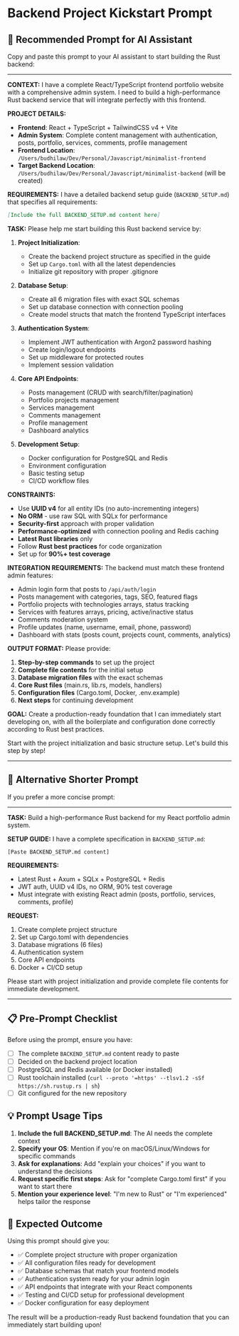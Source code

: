 # Backend Project Kickstart Prompt

## 🎯 Recommended Prompt for AI Assistant

Copy and paste this prompt to your AI assistant to start building the Rust backend:

---

**CONTEXT:**
I have a complete React/TypeScript frontend portfolio website with a comprehensive admin system. I need to build a high-performance Rust backend service that will integrate perfectly with this frontend.

**PROJECT DETAILS:**
- **Frontend**: React + TypeScript + TailwindCSS v4 + Vite
- **Admin System**: Complete content management with authentication, posts, portfolio, services, comments, profile management
- **Frontend Location**: `/Users/budhilaw/Dev/Personal/Javascript/minimalist-frontend`
- **Target Backend Location**: `/Users/budhilaw/Dev/Personal/Javascript/minimalist-backend` (will be created)

**REQUIREMENTS:**
I have a detailed backend setup guide (`BACKEND_SETUP.md`) that specifies all requirements:

```markdown
[Include the full BACKEND_SETUP.md content here]
```

**TASK:**
Please help me start building this Rust backend service by:

1. **Project Initialization**:
   - Create the backend project structure as specified in the guide
   - Set up `Cargo.toml` with all the latest dependencies
   - Initialize git repository with proper .gitignore

2. **Database Setup**:
   - Create all 6 migration files with exact SQL schemas
   - Set up database connection with connection pooling
   - Create model structs that match the frontend TypeScript interfaces

3. **Authentication System**:
   - Implement JWT authentication with Argon2 password hashing
   - Create login/logout endpoints
   - Set up middleware for protected routes
   - Implement session validation

4. **Core API Endpoints**:
   - Posts management (CRUD with search/filter/pagination)
   - Portfolio projects management
   - Services management  
   - Comments management
   - Profile management
   - Dashboard analytics

5. **Development Setup**:
   - Docker configuration for PostgreSQL and Redis
   - Environment configuration
   - Basic testing setup
   - CI/CD workflow files

**CONSTRAINTS:**
- Use **UUID v4** for all entity IDs (no auto-incrementing integers)
- **No ORM** - use raw SQL with SQLx for performance
- **Security-first** approach with proper validation
- **Performance-optimized** with connection pooling and Redis caching
- **Latest Rust libraries** only
- Follow **Rust best practices** for code organization
- Set up for **90%+ test coverage**

**INTEGRATION REQUIREMENTS:**
The backend must match these frontend admin features:
- Admin login form that posts to `/api/auth/login`
- Posts management with categories, tags, SEO, featured flags
- Portfolio projects with technologies arrays, status tracking
- Services with features arrays, pricing, active/inactive status
- Comments moderation system
- Profile updates (name, username, email, phone, password)
- Dashboard with stats (posts count, projects count, comments, analytics)

**OUTPUT FORMAT:**
Please provide:
1. **Step-by-step commands** to set up the project
2. **Complete file contents** for the initial setup
3. **Database migration files** with the exact schemas
4. **Core Rust files** (main.rs, lib.rs, models, handlers)
5. **Configuration files** (Cargo.toml, Docker, .env.example)
6. **Next steps** for continuing development

**GOAL:**
Create a production-ready foundation that I can immediately start developing on, with all the boilerplate and configuration done correctly according to Rust best practices.

Start with the project initialization and basic structure setup. Let's build this step by step!

---

## 🚀 Alternative Shorter Prompt

If you prefer a more concise prompt:

---

**TASK:** Build a high-performance Rust backend for my React portfolio admin system.

**SETUP GUIDE:** I have a complete specification in `BACKEND_SETUP.md`:
```
[Paste BACKEND_SETUP.md content]
```

**REQUIREMENTS:**
- Latest Rust + Axum + SQLx + PostgreSQL + Redis
- JWT auth, UUID v4 IDs, no ORM, 90% test coverage
- Must integrate with existing React admin (posts, portfolio, services, comments, profile)

**REQUEST:**
1. Create complete project structure
2. Set up Cargo.toml with dependencies 
3. Database migrations (6 files)
4. Authentication system
5. Core API endpoints
6. Docker + CI/CD setup

Please start with project initialization and provide complete file contents for immediate development.

---

## 📋 Pre-Prompt Checklist

Before using the prompt, ensure you have:

- [ ] The complete `BACKEND_SETUP.md` content ready to paste
- [ ] Decided on the backend project location
- [ ] PostgreSQL and Redis available (or Docker installed)
- [ ] Rust toolchain installed (`curl --proto '=https' --tlsv1.2 -sSf https://sh.rustup.rs | sh`)
- [ ] Git configured for the new repository

## 💡 Prompt Usage Tips

1. **Include the full BACKEND_SETUP.md**: The AI needs the complete context
2. **Specify your OS**: Mention if you're on macOS/Linux/Windows for specific commands
3. **Ask for explanations**: Add "explain your choices" if you want to understand the decisions
4. **Request specific first steps**: Ask for "complete Cargo.toml first" if you want to start there
5. **Mention your experience level**: "I'm new to Rust" or "I'm experienced" helps tailor the response

## 🎯 Expected Outcome

Using this prompt should give you:
- ✅ Complete project structure with proper organization
- ✅ All configuration files ready for development
- ✅ Database schemas that match your frontend models
- ✅ Authentication system ready for your admin login
- ✅ API endpoints that integrate with your React components
- ✅ Testing and CI/CD setup for professional development
- ✅ Docker configuration for easy deployment

The result will be a production-ready Rust backend foundation that you can immediately start building upon! 